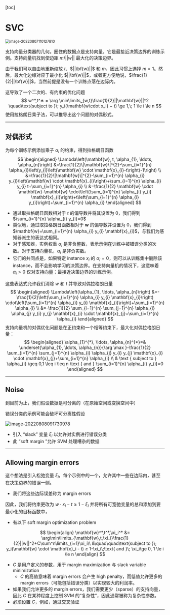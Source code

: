 [toc]

# SVC

<img src="https://s2.loli.net/2022/08/07/XmK6xMwakvGJjtL.png" alt="image-20220807110127810" style="zoom:80%;" />

支持向量分类器的几何。圈住的数据点是支持向量，它是最接近决策边界的训练示例。支持向量机找到使边距 $m/||w||$ 最大化的决策边界。

由于我们可以自由地重新缩放 $t$、$||\bf{w}||$ 和 $m$，因此习惯上选择 $m = 1$。然后，最大化边缘对应于最小化 $||\bf{w}||$，或者更方便地说，$\frac{1}{2}||\bf{w}||$，当然前提是没有一个训练点落在边际内。

这导致了一个二次的、有约束的优化问题
$$
w^*,t^∗ = \arg \min\limits_{w,t}\frac{1}{2}||\mathbf{w}||^2 \quad\text{subject to }\; y_i(\mathbf{w\cdot x_i} − t) \ge 1,\; 1 \le i \le n
$$
使用拉格朗日乘子法，可以推导出这个问题的对偶形式。

---

## 对偶形式

为每个训练示例添加乘子 $\alpha_i$ 的约束，得到拉格朗日函数
$$
\begin{aligned}
\Lambda\left(\mathbf{w}, t, \alpha_{1}, \ldots, \alpha_{n}\right) &=\frac{1}{2}\|\mathbf{w}\|^{2}-\sum_{i=1}^{n} \alpha_{i}\left(y_{i}\left(\mathbf{w} \cdot \mathbf{x}_{i}-t\right)-1\right) \\
&=\frac{1}{2}\|\mathbf{w}\|^{2}-\sum_{i=1}^{n} \alpha_{i} y_{i}\left(\mathbf{w} \cdot \mathbf{x}_{i}\right)+\sum_{i=1}^{n} \alpha_{i} y_{i} t+\sum_{i=1}^{n} \alpha_{i} \\
&=\frac{1}{2} \mathbf{w} \cdot \mathbf{w}-\mathbf{w} \cdot\left(\sum_{i=1}^{n} \alpha_{i} y_{i} \mathbf{x}_{i}\right)+t\left(\sum_{i=1}^{n} \alpha_{i} y_{i}\right)+\sum_{i=1}^{n} \alpha_{i}
\end{aligned}
$$
- 通过取拉格朗日函数相对于 $t$ 的偏导数并将其设置为 $0$，我们得到 $\sum_{i=1}^{n} \alpha_{i} y_{i}=0$
- 类似地，通过取拉格朗日函数相对于 $\mathbf{w}$ 的偏导数并设置为 $0$，我们得到 $\mathbf{w}=\sum_{i=1}^{n} \alpha_{i} y_{i} \mathbf{x}_{i}$，与我们为感知器派生的表达式相同。
- 对于感知器，实例权重 $\alpha_i$ 是非负整数，表示示例在训练中被错误分类的次数。对于支持向量机，$\alpha_i$ 是非负实数。
- 它们的共同点是，如果特定 instance $x_i$ 的 $\alpha_i = 0$，则可以从训练集中删除该 instance，而不会影响学习的决策边界。在支持向量机的情况下，这意味着 $\alpha_i>0$ 仅对支持向量：最接近决策边界的训练示例。 

这些表达式允许我们消除 $w$ 和 $t$ 并导致对偶拉格朗日量
$$
\begin{aligned}
\Lambda\left(\alpha_{1}, \ldots, \alpha_{n}\right) &=-\frac{1}{2}\left(\sum_{i=1}^{n} \alpha_{i} y_{i} \mathbf{x}_{i}\right) \cdot\left(\sum_{i=1}^{n} \alpha_{i} y_{i} \mathbf{x}_{i}\right)+\sum_{i=1}^{n} \alpha_{i} \\
&=-\frac{1}{2} \sum_{i=1}^{n} \sum_{j=1}^{n} \alpha_{i} \alpha_{j} y_{i} y_{j} \mathbf{x}_{i} \cdot \mathbf{x}_{j}+\sum_{i=1}^{n} \alpha_{i}
\end{aligned}
$$
支持向量机的对偶优化问题是在正约束和一个相等约束下，最大化对偶拉格朗日量：
$$
\begin{aligned}
\alpha_{1}^{*}, \ldots, \alpha_{n}^{*}=& \underset{\alpha_{1}, \ldots, \alpha_{n}}{\arg \max }-\frac{1}{2} \sum_{i=1}^{n} \sum_{j=1}^{n} \alpha_{i} \alpha_{j} y_{i} y_{j} \mathbf{x}_{i} \cdot \mathbf{x}_{j}+\sum_{i=1}^{n} \alpha_{i} \\
& \text { subject to } \alpha_{i} \geq 0,1 \leq i \leq n \text { and } \sum_{i=1}^{n} \alpha_{i} y_{i}=0
\end{aligned}
$$

---

## Noise

到目前为止，我们假设数据是可分离的（在原始空间或变换空间中） 

错误分类的示例可能会破坏可分离性假设

![image-20220808091730978](https://s2.loli.net/2022/08/08/C2ImKnl6rtXEaYs.png)

- 引入 “slack” 变量 $\xi_i$ 以允许对实例进行错误分类
- 此 “soft margin ”允许 SVM 处理嘈杂的数据

---

## Allowing margin errors

这个想法是引入松弛变量 $\xi_i$，每个示例中的一个，允许其中一些在边际内，甚至在决策边界的错误一侧。

- 我们将这些边际误差称为 margin errors

因此，我们将约束更改为 $w\cdot x_i - t \ge 1 - \xi_i$ 并将所有可宽弛变量的总和添加到要最小化的目标函数中，

- 有以下 soft margin optimization problem

$$
\begin{align}
\mathbf{w}^*,t^*,\xi_i^* &= \arg\min\limits_{\mathbf{w},t,\xi_i}\frac{1}{2}||w||^2+C\sum^n\limits_{i=1}\xi_i\\
&\quad\quad\text{subject to }\; y_i(\mathbf{w} \cdot \mathbf{x}_i - t) ≥ 1-\xi_i\;\text{ and }\; \xi_i\ge 0, 1 \le i \le n  
\end{align}
$$

- $C$ 是用户定义的参数，用于 margin maximization 与 slack variable minimization
  - $C$ 的高值意味着 margin errors 会产生 high penalty，而低值允许更多的 margin errors（可能包括错误分类）以实现较大的利润率。 
- 如果我们允许更多的 margin errors，我们需要更少（sparse）的支持向量，因此 $C$ 在某种程度上控制 SVM 的“复杂性”，因此通常被称为复杂性参数。 
- 必须设置 $C$，例如，通过交叉验证

---













